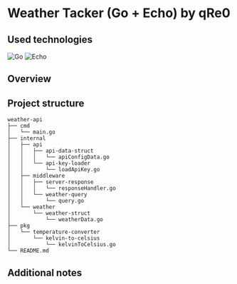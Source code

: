# Weather Tacker (Go + Echo) by qRe0

## Used technologies
![Go](https://img.shields.io/badge/go-%2300ADD8.svg?style=for-the-badge&logo=go&logoColor=white)
![Echo](https://img.shields.io/badge/Echo-4AE1FF?style=for-the-badge)

## Overview

## Project structure
```shell
weather-api
├── cmd
│   └── main.go
├── internal
│   ├── api
│   │   ├── api-data-struct
│   │   │   └── apiConfigData.go
│   │   └── api-key-loader
│   │       └── loadApiKey.go
│   ├── middleware
│   │   ├── server-response
│   │   │   └── responseHandler.go
│   │   └── weather-query
│   │       └── query.go
│   └── weather
│       └── weather-struct
│           └── weatherData.go
├── pkg
│   └── temperature-converter
│       └── kelvin-to-celsius
│           └── kelvinToCelsius.go
└── README.md
```

## Additional notes

